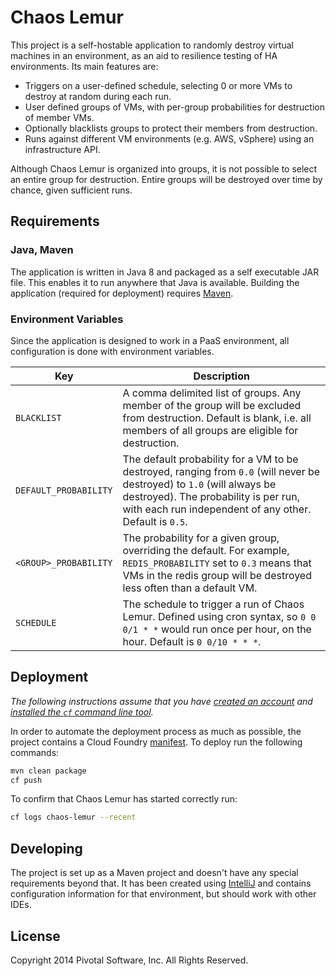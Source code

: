 # Chaos Lemur
This project is a self-hostable application to randomly destroy virtual machines in an environment,  as an aid to resilience testing of HA environments. Its main features are:

 - Triggers on a user-defined schedule, selecting 0 or more VMs to destroy at random during each run.
 - User defined groups of VMs, with per-group probabilities for destruction of member VMs.
 - Optionally blacklists groups to protect their members from destruction.
 - Runs against different VM environments (e.g. AWS, vSphere) using an infrastructure API.

Although Chaos Lemur is organized into groups, it is not possible to select an entire group for destruction. Entire groups will be destroyed over time by chance, given sufficient runs.


## Requirements
### Java, Maven
The application is written in Java 8 and packaged as a self executable JAR file. This enables it to run anywhere that Java is available. Building the application (required for deployment) requires [Maven][].

### Environment Variables
Since the application is designed to work in a PaaS environment, all configuration is done with environment variables.

| Key | Description
| --- | -----------
| `BLACKLIST` | A comma delimited list of groups. Any member of the group will be excluded from destruction. Default is blank, i.e. all members of all groups are eligible for destruction.
| `DEFAULT_PROBABILITY` | The default probability for a VM to be destroyed, ranging from `0.0` (will never be destroyed) to `1.0` (will always be destroyed). The probability is per run, with each run independent of any other. Default is `0.5`.
| `<GROUP>_PROBABILITY` | The probability for a given group, overriding the default. For example, `REDIS_PROBABILITY` set to `0.3` means that VMs in the redis group will be destroyed less often than a default VM.
| `SCHEDULE` | The schedule to trigger a run of Chaos Lemur. Defined using cron syntax, so `0 0 0/1 * *` would run once per hour, on the hour. Default is `0 0/10 * * *`.


## Deployment
_The following instructions assume that you have [created an account][cloud-foundry-account] and [installed the `cf` command line tool][]._

In order to automate the deployment process as much as possible, the project contains a Cloud Foundry [manifest][].  To deploy run the following commands:

```bash
mvn clean package
cf push
```

To confirm that Chaos Lemur has started correctly run:

```bash
cf logs chaos-lemur --recent
```


## Developing
The project is set up as a Maven project and doesn't have any special requirements beyond that. It has been created using [IntelliJ][] and contains configuration information for that environment, but should work with other IDEs.


## License

Copyright 2014 Pivotal Software, Inc. All Rights Reserved.


[cloud-foundry-account]: https://console.run.pivotal.io/register
[installed the `cf` command line tool]: http://docs.run.pivotal.io/devguide/installcf/install-go-cli.html
[IntelliJ]: http://www.jetbrains.com/idea/
[manifest]: manifest.yml
[Maven]: http://maven.apache.org
